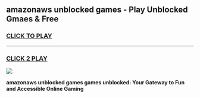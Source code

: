 
## amazonaws unblocked games - Play Unblocked Gmaes & Free
<h3>
<a href="https://premium.freeplayer.one?title=amazonaws_unblocked_games&ref=19F">CLICK TO PLAY</a></h3>
<hr>

<h3>
<a href="https://premium.freeplayer.one?title=amazonaws_unblocked_games&ref=19F">CLICK 2 PLAY</a>
  
</h3>

<a href="https://premium.freeplayer.one?title=amazonaws_unblocked_games&ref=19F/"><img src="https://clearcache.store/games.png"></a>


**amazonaws unblocked games games unblocked: Your Gateway to Fun and Accessible Online Gaming**
